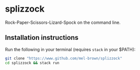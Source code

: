 # splizzock

Rock-Paper-Scissors-Lizard-Spock on the command line.

## Installation instructions

Run the following in your terminal (requires `stack` in your $PATH):

```bash
git clone "https://www.github.com/mel-brown/splizzock"
cd splizzock && stack run
```